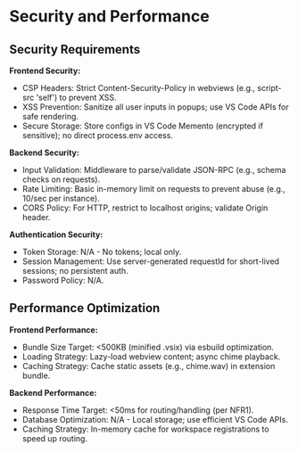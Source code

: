 # Security and Performance

## Security Requirements
**Frontend Security:**
- CSP Headers: Strict Content-Security-Policy in webviews (e.g., script-src 'self') to prevent XSS.
- XSS Prevention: Sanitize all user inputs in popups; use VS Code APIs for safe rendering.
- Secure Storage: Store configs in VS Code Memento (encrypted if sensitive); no direct process.env access.

**Backend Security:**
- Input Validation: Middleware to parse/validate JSON-RPC (e.g., schema checks on requests).
- Rate Limiting: Basic in-memory limit on requests to prevent abuse (e.g., 10/sec per instance).
- CORS Policy: For HTTP, restrict to localhost origins; validate Origin header.

**Authentication Security:**
- Token Storage: N/A - No tokens; local only.
- Session Management: Use server-generated requestId for short-lived sessions; no persistent auth.
- Password Policy: N/A.

## Performance Optimization
**Frontend Performance:**
- Bundle Size Target: <500KB (minified .vsix) via esbuild optimization.
- Loading Strategy: Lazy-load webview content; async chime playback.
- Caching Strategy: Cache static assets (e.g., chime.wav) in extension bundle.

**Backend Performance:**
- Response Time Target: <50ms for routing/handling (per NFR1).
- Database Optimization: N/A - Local storage; use efficient VS Code APIs.
- Caching Strategy: In-memory cache for workspace registrations to speed up routing.
